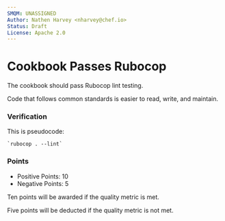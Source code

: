 ```yaml
---
SMQM: UNASSIGNED
Author: Nathen Harvey <nharvey@chef.io>
Status: Draft
License: Apache 2.0
---
```


# Cookbook Passes Rubocop

The cookbook should pass Rubocop lint testing.

Code that follows common standards is easier to read, write, and maintain.

### Verification

This is pseudocode:

    `rubocop . --lint`

### Points

* Positive Points:  10
* Negative Points:  5

Ten points will be awarded if the quality metric is met.

Five points will be deducted if the quality metric is not met.

